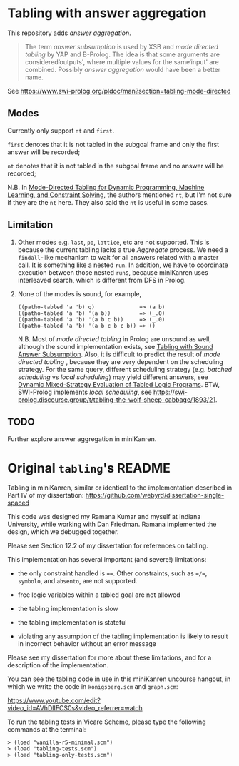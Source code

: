 # Tabling with answer aggregation

This repository adds *answer aggregation*.

> The  term *answer subsumption* is used by XSB and *mode directed  tabling* by YAP and B-Prolog. The idea is that some arguments are  considered‘outputs', where multiple values for the same‘input'  are combined. Possibly *answer aggregation* would have been a  better name.

See https://www.swi-prolog.org/pldoc/man?section=tabling-mode-directed



## Modes

Currently only support `nt` and `first`.

`first` denotes that it is not tabled in the subgoal frame and only the first answer will be recorded;

`nt` denotes that it is not tabled in the subgoal frame and no answer will be recorded;

N.B. In [Mode-Directed Tabling for Dynamic Programming, Machine Learning, and Constraint Solving](http://citeseerx.ist.psu.edu/viewdoc/summary?doi=10.1.1.225.4784), the authors mentioned `nt`, but I'm not sure if they are the `nt` here. They also said the `nt` is useful in some cases.



## Limitation

1. Other modes e.g. `last`, `po`, `lattice`, etc are not supported. This is because the current tabling lacks a true *Aggregate* process. We need a `findall`-like mechanism to wait for all answers related with a master call. It is something like a nested `run`. In addition, we have to coordinate execution between those nested `run`s, because miniKanren uses interleaved search, which is different from DFS in Prolog.

2. None of the modes is sound, for example,

   ```
   ((patho-tabled 'a 'b) q)              => (a b)
   ((patho-tabled 'a 'b) '(a b))         => (_.0)
   ((patho-tabled 'a 'b) '(a b c b))     => (_.0)
   ((patho-tabled 'a 'b) '(a b c b c b)) => ()
   ```

   N.B. Most of *mode directed tabling* in Prolog are unsound as well, although the sound implementation exists,  see [Tabling with Sound Answer Subsumption](https://arxiv.org/abs/1608.00787). Also, it is difficult to predict the result of *mode directed tabling* , because they are very dependent on the scheduling strategy. For the same query, different scheduling strategy (e.g. *batched scheduling* vs *local scheduling*) may yield different answers, see [Dynamic Mixed-Strategy Evaluation of Tabled Logic Programs](https://link.springer.com/chapter/10.1007/11562931_20). BTW, SWI-Prolog implements *local scheduling*, see https://swi-prolog.discourse.group/t/tabling-the-wolf-sheep-cabbage/1893/21.

   

## TODO

Further explore answer aggregation in miniKanren.



# Original `tabling`'s README

Tabling in miniKanren, similar or identical to the implementation described in Part IV of my dissertation: https://github.com/webyrd/dissertation-single-spaced

This code was designed my Ramana Kumar and myself at Indiana University, while working with Dan Friedman.  Ramana implemented the design, which we debugged together.

Please see Section 12.2 of my dissertation for references on tabling.

This implementation has several important (and severe!) limitations:

* the only constraint handled is `==`.  Other constraints, such as `=/=`, `symbolo`, and `absento`, are not supported.

* free logic variables within a tabled goal are not allowed

* the tabling implementation is slow

* the tabling implementation is stateful

* violating any assumption of the tabling implementation is likely to result in incorrect behavior without an error message

Please see my dissertation for more about these limitations, and for a description of the implementation.


You can see the tabling code in use in this miniKanren uncourse hangout, in which we write the code in `konigsberg.scm` and `graph.scm`:

https://www.youtube.com/edit?video_id=AVhDlIFCS0s&video_referrer=watch


To run the tabling tests in Vicare Scheme, please type the following commands at the terminal:

```
> (load "vanilla-r5-minimal.scm")
> (load "tabling-tests.scm")
> (load "tabling-only-tests.scm")
```

